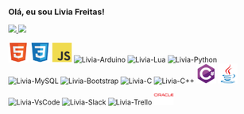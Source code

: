 ### Olá, eu sou Livia Freitas!


<div>
 <a href="https://github.com/LiviaF">
 <img heigth="180" src="https://github-readme-stats.vercel.app/api?username=LiviaF&show_icons=true&theme=dark&include_all_commits=true&count_private=true"/>
 <img heigth="180"  src="https://github-readme-stats.vercel.app/api/top-langs/?username=LiviaF&layout=compact&langs_count=16&theme=dark"/>
</div>   

<div style="display:inline-block"><br>
  <img aling="center" alt="Livia-Html" heigth="30" width="40" src="https://raw.githubusercontent.com/devicons/devicon/master/icons/html5/html5-original.svg">
  <img aling="center" alt="Livia-Css" heigth="30" width="40" src="https://raw.githubusercontent.com/devicons/devicon/master/icons/css3/css3-original.svg">
  <img aling="center" alt="Livia-Javascript" heigth="30" width="40" src="https://raw.githubusercontent.com/devicons/devicon/master/icons/javascript/javascript-original.svg">
  <img aling="center" alt="Livia-Arduino" heigth="30" width="40" src="https://cdn.jsdelivr.net/gh/devicons/devicon/icons/arduino/arduino-original.svg">
  <img aling="center" alt="Livia-Lua" heigth="30" width="40" src="https://cdn.jsdelivr.net/gh/devicons/devicon/icons/lua/lua-original.svg">
  <img aling="center" alt="Livia-Python" heigth="30" width="40" src="https://cdn.jsdelivr.net/gh/devicons/devicon/icons/python/python-original.svg">
  <img aling="center" alt="Livia-MySQL" heigth="30" width="40" src="https://cdn.jsdelivr.net/gh/devicons/devicon/icons/mysql/mysql-original.svg">
  <img aling="center" alt="Livia-Bootstrap" heigth="30" width="40" src="https://cdn.jsdelivr.net/gh/devicons/devicon/icons/bootstrap/bootstrap-original.svg">
  <img aling="center" alt="Livia-C" heigth="30" width="40" src="https://cdn.jsdelivr.net/gh/devicons/devicon/icons/c/c-original.svg">
  <img aling="center" alt="Livia-C++" heigth="30" width="40" src="https://cdn.jsdelivr.net/gh/devicons/devicon/icons/cplusplus/cplusplus-original.svg">
  <img aling="center" alt="Livia-Csharp" heigth="30" width="40" src="https://raw.githubusercontent.com/devicons/devicon/master/icons/csharp/csharp-original.svg">
  <img aling="center" alt="Livia-Java" heigth="30" width="40" src="https://raw.githubusercontent.com/devicons/devicon/master/icons/java/java-original.svg">
  <img aling="center" alt="Livia-VsCode" heigth="30" width="40" src="https://cdn.jsdelivr.net/gh/devicons/devicon/icons/vscode/vscode-original.svg">
  <img aling="center" alt="Livia-Slack" heigth="30" width="40" src="https://cdn.jsdelivr.net/gh/devicons/devicon/icons/slack/slack-original.svg">
  <img aling="center" alt="Livia-Trello" heigth="30" width="40" src="https://cdn.jsdelivr.net/gh/devicons/devicon/icons/trello/trello-plain.svg">
  <img aling="center" alt="Livia-Oracle" heigth="30" width="40" src="https://raw.githubusercontent.com/devicons/devicon/master/icons/oracle/oracle-original.svg">
</div>  
